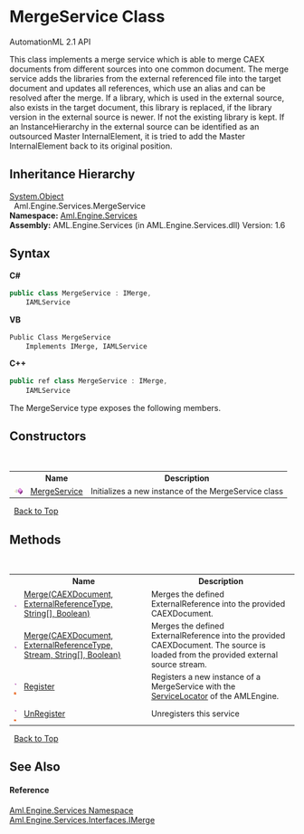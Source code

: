 # MergeService Class
AutomationML 2.1 API 

This class implements a merge service which is able to merge CAEX documents from different sources into one common document. The merge service adds the libraries from the external referenced file into the target document and updates all references, which use an alias and can be resolved after the merge. If a library, which is used in the external source, also exists in the target document, this library is replaced, if the library version in the external source is newer. If not the existing library is kept. If an InstanceHierarchy in the external source can be identified as an outsourced Master InternalElement, it is tried to add the Master InternalElement back to its original position.


## Inheritance Hierarchy
<a href="https://docs.microsoft.com/dotnet/api/system.object" target="_parent" rel="noopener noreferrer">System.Object</a><br />&nbsp;&nbsp;Aml.Engine.Services.MergeService<br />
**Namespace:**&nbsp;<a href="N_Aml_Engine_Services">Aml.Engine.Services</a><br />**Assembly:**&nbsp;AML.Engine.Services (in AML.Engine.Services.dll) Version: 1.6

## Syntax

**C#**<br />
``` C#
public class MergeService : IMerge, 
	IAMLService
```

**VB**<br />
``` VB
Public Class MergeService
	Implements IMerge, IAMLService
```

**C++**<br />
``` C++
public ref class MergeService : IMerge, 
	IAMLService
```

The MergeService type exposes the following members.


## Constructors
&nbsp;<table><tr><th></th><th>Name</th><th>Description</th></tr><tr><td>![Public method](media/pubmethod.gif "Public method")</td><td><a href="M_Aml_Engine_Services_MergeService__ctor">MergeService</a></td><td>
Initializes a new instance of the MergeService class</td></tr></table>&nbsp;
<a href="#mergeservice-class">Back to Top</a>

## Methods
&nbsp;<table><tr><th></th><th>Name</th><th>Description</th></tr><tr><td>![Public method](media/pubmethod.gif "Public method")</td><td><a href="M_Aml_Engine_Services_MergeService_Merge_1">Merge(CAEXDocument, ExternalReferenceType, String[], Boolean)</a></td><td>
Merges the defined ExternalReference into the provided CAEXDocument.</td></tr><tr><td>![Public method](media/pubmethod.gif "Public method")</td><td><a href="M_Aml_Engine_Services_MergeService_Merge">Merge(CAEXDocument, ExternalReferenceType, Stream, String[], Boolean)</a></td><td>
Merges the defined ExternalReference into the provided CAEXDocument. The source is loaded from the provided external source stream.</td></tr><tr><td>![Public method](media/pubmethod.gif "Public method")![Static member](media/static.gif "Static member")</td><td><a href="M_Aml_Engine_Services_MergeService_Register">Register</a></td><td>
Registers a new instance of a MergeService with the <a href="T_Aml_Engine_Services_ServiceLocator">ServiceLocator</a> of the AMLEngine.</td></tr><tr><td>![Public method](media/pubmethod.gif "Public method")![Static member](media/static.gif "Static member")</td><td><a href="M_Aml_Engine_Services_MergeService_UnRegister">UnRegister</a></td><td>
Unregisters this service</td></tr></table>&nbsp;
<a href="#mergeservice-class">Back to Top</a>

## See Also


#### Reference
<a href="N_Aml_Engine_Services">Aml.Engine.Services Namespace</a><br /><a href="T_Aml_Engine_Services_Interfaces_IMerge">Aml.Engine.Services.Interfaces.IMerge</a><br />